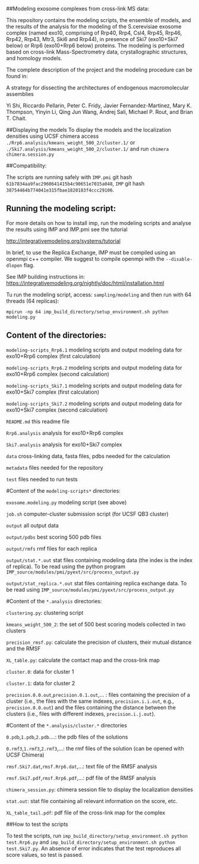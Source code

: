 ##Modeling exosome complexes from cross-link MS data:

This repository contains the modeling scripts, the ensemble of models, and the results of the analysis for the modeling of the S.cerevisiae exosome complex (named exo10, comprising of Rrp40, Rrp4, Csl4, Rrp45, Rrp46, Rrp42, Rrp43, Mtr3, Ski6 and Rrp44), in presence of Ski7 (exo10+Ski7 below) or Rrp6 (exo10+Rrp6 below) proteins. The modeling is performed based on cross-link Mass-Spectrometry data, crystallographic structures, and homology models. 

The complete description of the project and the modeling procedure can be found in:

A strategy for dissecting the architectures of endogenous macromolecular assemblies

Yi Shi, Riccardo Pellarin, Peter C. Fridy, Javier Fernandez-Martinez, Mary K. Thompson, Yinyin Li, Qing Jun Wang, Andrej Sali, Michael P. Rout, and Brian T. Chait.

##Displaying the models
To display the models and the localization densities using UCSF chimera access `./Rrp6.analysis/kmeans_weight_500_2/cluster.1/` or `./Ski7.analysis/kmeans_weight_500_2/cluster.1/` and run `chimera chimera.session.py`

##Compatibility:

The scripts are running safely with `IMP.pmi` git hash  `61b7834aa9fac2960641415b4c90651e7015a048`, `IMP` git hash `38754464b774041e315fbae1820183f4ccc29106`.


## Running the modeling script:

For more details on how to install imp, run the modeling scripts and analyse the results using IMP and IMP.pmi see the tutorial 

http://integrativemodeling.org/systems/tutorial

In brief, to use the Replica Exchange, IMP must be compiled using an openmpi c++ compiler. We suggest to compile openmpi with the `--disable-dlopen` flag.

See IMP building instructions in: https://integrativemodeling.org/nightly/doc/html/installation.html

Tu run the modeling script, access: `sampling/modeling` and then run with 64 threads (64 replicas):

``mpirun -np 64 imp_build_directory/setup_environment.sh python modeling.py``


## Content of the directories:


`modeling-scripts_Rrp6.1`     modeling scripts and output modeling data for exo10+Rrp6 complex (first calculation)

`modeling-scripts_Rrp6.2`     modeling scripts and output modeling data for exo10+Rrp6 complex (second calculation)

`modeling-scripts_Ski7.1`     modeling scripts and output modeling data for exo10+Ski7 complex (first calculation)

`modeling-scripts_Ski7.2`     modeling scripts and output modeling data for exo10+Ski7 complex (second calculation)

`README.md` this readme file

`Rrp6.analysis`     analysis for exo10+Rrp6 complex

`Ski7.analysis`     analysis for exo10+Ski7 complex

`data`		  cross-linking data, fasta files, pdbs needed for the calculation

`metadata`   files needed for the repository

`test` files needed to run tests


#Content of the `modeling-scripts*` directories:

`exosome.modeling.py`   		modeling script (see above)

`job.sh` 		      		computer-cluster submission script (for UCSF QB3 cluster)

`output`		      		all output data

`output/pdbs`           		best scoring 500 pdb files

`output/rmfs`           		rmf files for each replica

`output/stat.*.out`     		stat files containing modeling data (the index is the index of replica). To be read 
using the python program `IMP_source/modules/pmi/pyext/src/process_output.py`

`output/stat_replica.*.out`     	stat files containing replica exchange data. To be read using `IMP_source/modules/pmi/pyext/src/process_output.py`


#Content of the `*.analysis` directories:

`clustering.py`: clustering script

`kmeans_weight_500_2`: the set of 500 best scoring models collected in two clusters

`precision_rmsf.py`: calculate the precision of clusters, their mutual distance and the RMSF

`XL_table.py`: calculate the contact map and the cross-link map

`cluster.0`: data for cluster 1

`cluster.1`: data for cluster 2

`precision.0.0.out`,`precision.0.1.out`,... : files containing the precision of a cluster (i.e., the files with the same indexes, `precision.i.i.out`, e.g., `precision.0.0.out`) and the files containing the distance between the clusters (i.e., files with different indexes, `precision.i.j.out`).

#Content of the `*.analysis/cluster.*` directories

`0.pdb`,`1.pdb`,`2.pdb`....: the pdb files of the solutions

`0.rmf3`,`1.rmf3`,`2.rmf3`,...: the rmf files of the solution (can be opened with UCSF Chimera)

`rmsf.Ski7.dat`,`rmsf.Rrp6.dat`,...: text file of the RMSF analysis

`rmsf.Ski7.pdf`,`rmsf.Rrp6.pdf`,...: pdf file of the RMSF analysis

`chimera_session.py`: chimera session file to display the localization densities

`stat.out`: stat file containing all relevant information on the score, etc.

`XL_table_tail.pdf`: pdf file of the cross-link map for the complex

##How to test the scripts

To test the scripts, run `imp_build_directory/setup_environment.sh python test.Rrp6.py` and `imp_build_directory/setup_environment.sh python test.Ski7.py`. An absence of error indicates that the test reproduces all score values, so test is passed.


